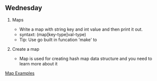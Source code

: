 ## Wednesday 

1. Maps 
	* Write a map with string key and int value and then print it out. 
	* syntaxt: (map[key-type]val-type)
	* Tip: Use go built in funcation 'make' to 
            
2. Create a map 
	* Map is used for creating hash map data structure and you need to learn more about it 

	
[Map Examples](./maps/maps.go)